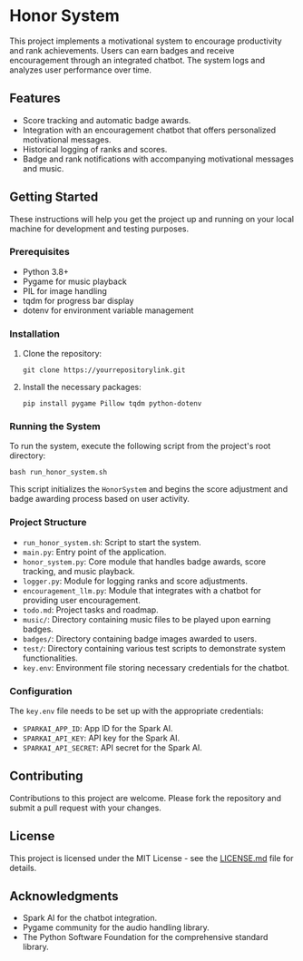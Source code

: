 
# Honor System

This project implements a motivational system to encourage productivity and rank achievements. Users can earn badges and receive encouragement through an integrated chatbot. The system logs and analyzes user performance over time.

## Features

- Score tracking and automatic badge awards.
- Integration with an encouragement chatbot that offers personalized motivational messages.
- Historical logging of ranks and scores.
- Badge and rank notifications with accompanying motivational messages and music.

## Getting Started

These instructions will help you get the project up and running on your local machine for development and testing purposes.

### Prerequisites

- Python 3.8+
- Pygame for music playback
- PIL for image handling
- tqdm for progress bar display
- dotenv for environment variable management

### Installation

1. Clone the repository:
   ```
   git clone https://yourrepositorylink.git
   ```
2. Install the necessary packages:
   ```
   pip install pygame Pillow tqdm python-dotenv
   ```

### Running the System

To run the system, execute the following script from the project's root directory:
```
bash run_honor_system.sh
```

This script initializes the `HonorSystem` and begins the score adjustment and badge awarding process based on user activity.

### Project Structure

- `run_honor_system.sh`: Script to start the system.
- `main.py`: Entry point of the application.
- `honor_system.py`: Core module that handles badge awards, score tracking, and music playback.
- `logger.py`: Module for logging ranks and score adjustments.
- `encouragement_llm.py`: Module that integrates with a chatbot for providing user encouragement.
- `todo.md`: Project tasks and roadmap.
- `music/`: Directory containing music files to be played upon earning badges.
- `badges/`: Directory containing badge images awarded to users.
- `test/`: Directory containing various test scripts to demonstrate system functionalities.
- `key.env`: Environment file storing necessary credentials for the chatbot.

### Configuration

The `key.env` file needs to be set up with the appropriate credentials:
- `SPARKAI_APP_ID`: App ID for the Spark AI.
- `SPARKAI_API_KEY`: API key for the Spark AI.
- `SPARKAI_API_SECRET`: API secret for the Spark AI.

## Contributing

Contributions to this project are welcome. Please fork the repository and submit a pull request with your changes.

## License

This project is licensed under the MIT License - see the [LICENSE.md](LICENSE.md) file for details.

## Acknowledgments

- Spark AI for the chatbot integration.
- Pygame community for the audio handling library.
- The Python Software Foundation for the comprehensive standard library.
